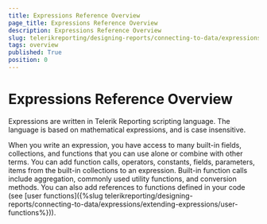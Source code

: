 ```yaml
---
title: Expressions Reference Overview
page_title: Expressions Reference Overview
description: Expressions Reference Overview
slug: telerikreporting/designing-reports/connecting-to-data/expressions/expressions-reference/overview
tags: overview
published: True
position: 0
---
```


# Expressions Reference Overview



Expressions are written in Telerik Reporting scripting language.         The language is based on mathematical expressions, and is case insensitive.

When you write an expression, you have access to many built-in fields,         collections, and functions that you can use alone or combine with other         terms. You can add function calls, operators, constants, fields, parameters,         items from the built-in collections to an expression. Built-in function         calls include aggregation, commonly used utility functions, and conversion         methods. You can also add references to functions defined in your code         (see [user functions]({%slug telerikreporting/designing-reports/connecting-to-data/expressions/extending-expressions/user-functions%})).
